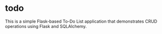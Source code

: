 # todo
This is a simple Flask-based To-Do List application that demonstrates CRUD operations using Flask and SQLAlchemy.
